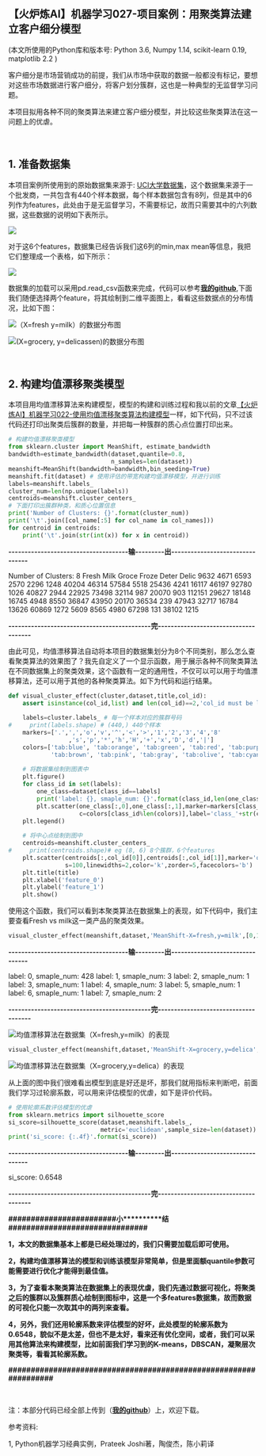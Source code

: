 【火炉炼AI】机器学习027-项目案例：用聚类算法建立客户细分模型
-

(本文所使用的Python库和版本号: Python 3.6, Numpy 1.14, scikit-learn 0.19, matplotlib 2.2 )

客户细分是市场营销成功的前提，我们从市场中获取的数据一般都没有标记，要想对这些市场数据进行客户细分，将客户划分簇群，这也是一种典型的无监督学习问题。

本项目拟用各种不同的聚类算法来建立客户细分模型，并比较这些聚类算法在这一问题上的优虐。

<br/>

## 1. 准备数据集

本项目案例所使用到的原始数据集来源于: [UCI大学数据集](https://archive.ics.uci.edu/ml/datasets/Wholesale+customers)，这个数据集来源于一个批发商，一共包含有440个样本数据，每个样本数据包含有8列，但是其中的6列作为features，此处由于是无监督学习，不需要标记，故而只需要其中的六列数据，这些数据的说明如下表所示。

![](https://i.imgur.com/tGmWZMo.png)

对于这6个features，数据集已经告诉我们这6列的min,max mean等信息，我把它们整理成一个表格，如下所示：

![](https://i.imgur.com/2hQsv5D.png)

数据集的加载可以采用pd.read_csv函数来完成，代码可以参考[**我的github**](https://github.com/RayDean/MachineLearning),下面我们随便选择两个feature，将其绘制到二维平面图上，看看这些数据点的分布情况，比如下图：

![（X=fresh y=milk）的数据分布图](https://i.imgur.com/aY8H2GZ.png)

![(X=grocery, y=delicassen)的数据分布图](https://i.imgur.com/DfHIU4r.png)

<br/>

## 2. 构建均值漂移聚类模型

本项目用均值漂移算法来构建模型，模型的构建和训练过程和我以前的文章[【火炉炼AI】机器学习022-使用均值漂移聚类算法构建模型](https://juejin.im/post/5b8e2ad36fb9a019ca2e8cb9)一样，如下代码，只不过该代码还打印出聚类后簇群的数量，并把每一种簇群的质心点位置打印出来。

```Python
# 构建均值漂移聚类模型
from sklearn.cluster import MeanShift, estimate_bandwidth
bandwidth=estimate_bandwidth(dataset,quantile=0.8,
                             n_samples=len(dataset))
meanshift=MeanShift(bandwidth=bandwidth,bin_seeding=True)
meanshift.fit(dataset) # 使用评估的带宽构建均值漂移模型，并进行训练
labels=meanshift.labels_
cluster_num=len(np.unique(labels))
centroids=meanshift.cluster_centers_
# 下面打印出簇群种类，和质心位置信息
print('Number of Clusters: {}'.format(cluster_num))
print('\t'.join([col_name[:5] for col_name in col_names]))
for centroid in centroids:
    print('\t'.join(str(int(x)) for x in centroid))
```

**-------------------------------------输---------出--------------------------------**

Number of Clusters: 8
Fresh	Milk	Groce	Froze	Deter	Delic
9632	4671	6593	2570	2296	1248
40204	46314	57584	5518	25436	4241
16117	46197	92780	1026	40827	2944
22925	73498	32114	987	20070	903
112151	29627	18148	16745	4948	8550
36847	43950	20170	36534	239	47943
32717	16784	13626	60869	1272	5609
8565	4980	67298	131	38102	1215

**--------------------------------------------完-------------------------------------**

由此可见，均值漂移算法自动将本项目的数据集划分为8个不同类别，那么怎么查看聚类算法的效果图了？我先自定义了一个显示函数，用于展示各种不同聚类算法在不同数据集上的聚类效果，这个函数有一定的通用性，不仅可以可以用于均值漂移算法，还可以用于其他的各种聚类算法。如下为代码和运行结果。

```Python
def visual_cluster_effect(cluster,dataset,title,col_id):
    assert isinstance(col_id,list) and len(col_id)==2,'col_id must be list type and length must be 2'
    
    labels=cluster.labels_ # 每一个样本对应的簇群号码
#     print(labels.shape) # (440,) 440个样本
    markers=['.',',','o','v','^','<','>','1','2','3','4','8'
                 ,'s','p','*','h','H','+','x','D','d','|']
    colors=['tab:blue', 'tab:orange', 'tab:green', 'tab:red', 'tab:purple', 
            'tab:brown', 'tab:pink', 'tab:gray', 'tab:olive', 'tab:cyan']
    
    # 将数据集绘制到图表中
    plt.figure()
    for class_id in set(labels):
        one_class=dataset[class_id==labels]
        print('label: {}, smaple_num: {}'.format(class_id,len(one_class)))
        plt.scatter(one_class[:,0],one_class[:,1],marker=markers[class_id%len(markers)],
                    c=colors[class_id%len(colors)],label='class_'+str(class_id))
    plt.legend()
        
    # 将中心点绘制到图中
    centroids=meanshift.cluster_centers_
#     print(centroids.shape)# eg (8, 6) 8个簇群，6个features
    plt.scatter(centroids[:,col_id[0]],centroids[:,col_id[1]],marker='o',
                s=100,linewidths=2,color='k',zorder=5,facecolors='b')
    plt.title(title) 
    plt.xlabel('feature_0')
    plt.ylabel('feature_1')
    plt.show()
```

使用这个函数，我们可以看到本聚类算法在数据集上的表现，如下代码中，我们主要查看Fresh vs milk这一类产品的聚类效果。

```Python
visual_cluster_effect(meanshift,dataset,'MeanShift-X=fresh,y=milk',[0,1]) # X=fresh， y=milk 
```

**-------------------------------------输---------出--------------------------------**

label: 0, smaple_num: 428
label: 1, smaple_num: 3
label: 2, smaple_num: 1
label: 3, smaple_num: 1
label: 4, smaple_num: 3
label: 5, smaple_num: 1
label: 6, smaple_num: 1
label: 7, smaple_num: 2

**--------------------------------------------完-------------------------------------**

![均值漂移算法在数据集（X=fresh,y=milk）的表现](https://i.imgur.com/RHGAtCl.png)

```Python
visual_cluster_effect(meanshift,dataset,'MeanShift-X=grocery,y=delica',[2,5]) # X=grocery， y=delicassen
```

![均值漂移算法在数据集（X=grocery,y=delica）的表现](https://i.imgur.com/rkK6hd0.png)

从上面的图中我们很难看出模型到底是好还是坏，那我们就用指标来判断吧，前面我们学习过轮廓系数，可以用来评估模型的优虐，如下是评价代码。

```Python
# 使用轮廓系数评估模型的优虐
from sklearn.metrics import silhouette_score
si_score=silhouette_score(dataset,meanshift.labels_,
                          metric='euclidean',sample_size=len(dataset))
print('si_score: {:.4f}'.format(si_score))
```

**-------------------------------------输---------出--------------------------------**

si_score: 0.6548

**--------------------------------------------完-------------------------------------**

**\#\#\#\#\#\#\#\#\#\#\#\#\#\#\#\#\#\#\#\#\#\#\#\#小\*\*\*\*\*\*\*\*\*\*结\#\#\#\#\#\#\#\#\#\#\#\#\#\#\#\#\#\#\#\#\#\#\#\#\#\#\#\#\#\#\#**

**1，本文的数据集基本上都是已经处理过的，我们只需要加载后即可使用。**

**2，构建均值漂移算法的模型和训练该模型非常简单，但是里面额quantile参数可能需要进行优化才能得到最佳值。**

**3，为了查看本聚类算法在数据集上的表现优虐，我们先通过数据可视化，将聚类之后的簇群以及簇群质心绘制到图标中，这是一个多features数据集，故而数据的可视化只能一次取其中的两列来查看。**

**4，另外，我们还用轮廓系数来评估模型的好坏，此处模型的轮廓系数为0.6548，貌似不是太差，但也不是太好，看来还有优化空间，或者，我们可以采用其他算法来构建模型，比如前面我们学习到的K-means，DBSCAN，凝聚层次聚类等，看看其轮廓系数。**

**\#\#\#\#\#\#\#\#\#\#\#\#\#\#\#\#\#\#\#\#\#\#\#\#\#\#\#\#\#\#\#\#\#\#\#\#\#\#\#\#\#\#\#\#\#\#\#\#\#\#\#\#\#\#\#\#\#\#\#\#\#\#\#\#\#**



<br/>

注：本部分代码已经全部上传到（[**我的github**](https://github.com/RayDean/MachineLearning)）上，欢迎下载。

参考资料:

1, Python机器学习经典实例，Prateek Joshi著，陶俊杰，陈小莉译